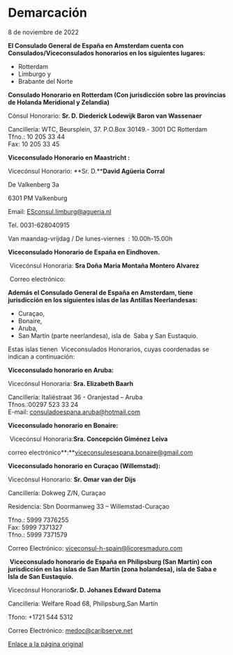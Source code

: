   Demarcación
===========

   8 de noviembre de 2022    ​

**El Consulado General de España en Amsterdam cuenta con Consulados/Viceconsulados honorarios en los siguientes lugares:**

* Rotterdam
* Limburgo y
* Brabante del Norte

**Consulado Honorario en Rotterdam (Con jurisdicción sobre las provincias de Holanda Meridional y Zelandia)** 

Cónsul Honorario: **Sr. D. Diederick Lodewijk Baron van Wassenaer**   
  


Cancillería: WTC, Beursplein, 37. P.O.Box 30149.- 3001 DC Rotterdam  
 Tfno.: 10 205 33 44  
 Fax: 10 205 33 45  
  


**Viceconsulado Honorario en Maastricht :** 

Vicecónsul Honorario: **Sr. D.****David Agüeria Corral**

De Valkenberg 3a

6301 PM Valkenburg

Email: [ESconsul.limburg@agueria.nl](mailto:ESconsul.limburg@agueria.nl)

Tel. 0031-628040915

Van maandag-vrijdag / De lunes-viernes  : 10.00h-15.00h  
   


**Viceconsulado Honorario de España en Eindhoven.**

 Vicecónsul Honoraria: **Sra Doña Maria Montaña Montero Alvarez**

 Correo electrónico:   


  


**Además el Consulado General de España en Amsterdam, tiene jurisdicción en los siguientes islas de las Antillas Neerlandesas:**  
  


* Curaçao,
* Bonaire,
* Aruba,
* San Martín (parte neerlandesa), isla de  Saba y San Eustaquio.

Estas islas tienen  Viceconsulados Honorarios, cuyas coordenadas se indican a continuación:

**Viceconsulado honorario en Aruba:**

Vicecónsul Honoraria: **Sra. Elizabeth Baarh​**

Cancillería: Italiëstraat 36 - Oranjestad – Aruba  
 Tfnos.:00297 523 33 24  
 E-mail: [consuladoespana.aruba@hotmail.com](mailto:consuladoespana.aruba@hotmail.com)   
   


**Viceconsulado honorario en Bonaire:**  
  
 Vicecónsul Honoraria:**Sra. Concepción Giménez Leiva**

correo electrónico**:**[viceconsulesespana.bonaire@gmail.com](mailto:viceconsulesespana.bonaire@gmail.com)  


**Viceconsulado honorario en Curaçao (Willemstad):**

Vicecónsul Honorario: **Sr. Omar van der Dijs**

Cancillería: Dokweg Z/N, Curaçao

Residencia: Sbn Doormanweg 33 – Willemstad-Curaçao  
   
Tfno.: 5999 7376255  
 Fax: 5999 7371327  
 Tfno.: 5999 7371579

Correo Electrónico: [viceconsul-h-spain@licoresmaduro.com](mailto:viceconsul-h-spain@licoresmaduro.com)  
   
 **Viceconsulado honorario de España en Philipsburg (San Martín) con jurisdicción en las islas de San Martín (zona holandesa), isla de Saba e Isla de San Eustaquio.** 

Vicecónsul Honorario**Sr. D. Johanes Edward Datema** 

Cancilleria: Welfare Road 68, Philipsburg,San Martín

Tfono: +1721 544 5312

Correo Electrónico: [medoc@caribserve.net](mailto:medoc@caribserve.net)

  
  


   [Enlace a la página original](https://www.exteriores.gob.es/Consulados/amsterdam/es/Consulado/Paginas/Demarcaci%c3%b3n.aspx)